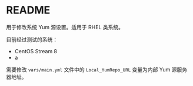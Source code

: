 # README

用于修改系统 Yum 源设置。适用于 RHEL 类系统。

目前经过测试的系统：

* CentOS Stream 8
* a

需要修改 `vars/main.yml` 文件中的 `Local_YumRepo_URL` 变量为内部 Yum 源服务器地址。